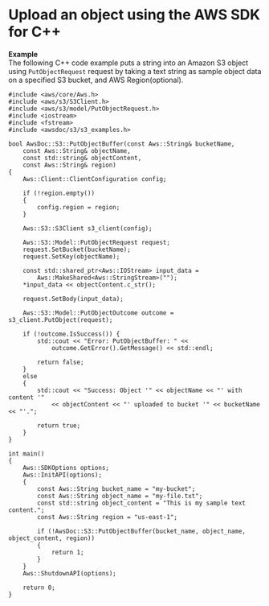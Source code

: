 # Upload an object using the AWS SDK for C\+\+<a name="UploadObjSingleCpp"></a>

**Example**  
The following C\+\+ code example puts a string into an Amazon S3 object using `PutObjectRequest` request by taking a text string as sample object data on a specified S3 bucket, and AWS Region\(optional\)\.  

```
#include <aws/core/Aws.h>
#include <aws/s3/S3Client.h>
#include <aws/s3/model/PutObjectRequest.h>
#include <iostream>
#include <fstream>
#include <awsdoc/s3/s3_examples.h>

bool AwsDoc::S3::PutObjectBuffer(const Aws::String& bucketName,
    const Aws::String& objectName,
    const std::string& objectContent,
    const Aws::String& region)
{
    Aws::Client::ClientConfiguration config;
    
    if (!region.empty())
    {
        config.region = region;
    }

    Aws::S3::S3Client s3_client(config);

    Aws::S3::Model::PutObjectRequest request;
    request.SetBucket(bucketName);
    request.SetKey(objectName);

    const std::shared_ptr<Aws::IOStream> input_data =
        Aws::MakeShared<Aws::StringStream>("");
    *input_data << objectContent.c_str();

    request.SetBody(input_data);

    Aws::S3::Model::PutObjectOutcome outcome = s3_client.PutObject(request);

    if (!outcome.IsSuccess()) {
        std::cout << "Error: PutObjectBuffer: " << 
            outcome.GetError().GetMessage() << std::endl;

        return false;
    }
    else
    {
        std::cout << "Success: Object '" << objectName << "' with content '"
            << objectContent << "' uploaded to bucket '" << bucketName << "'.";

        return true;
    }
}

int main()
{
    Aws::SDKOptions options;
    Aws::InitAPI(options);
    {
        const Aws::String bucket_name = "my-bucket";
        const Aws::String object_name = "my-file.txt";
        const std::string object_content = "This is my sample text content.";
        const Aws::String region = "us-east-1";

        if (!AwsDoc::S3::PutObjectBuffer(bucket_name, object_name, object_content, region)) 
        {
            return 1;
        }
    }
    Aws::ShutdownAPI(options);

    return 0;
}
```